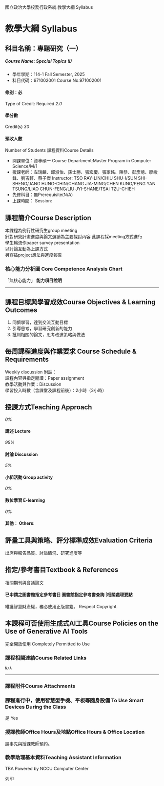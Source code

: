 國立政治大學校務行政系統 教學大綱 Syllabus
# 教學大綱 Syllabus
##  科目名稱：專題研究（一） 
#####  Course Name: Special Topics (I)
  * 學年學期：114-1 Fall Semester, 2025 
  * 科目代碼：971002001 Course No.971002001


#### 修別：必
Type of Credit: Required 
_2.0_
#### 學分數
Credit(s)
_30_
#### 預收人數
Number of Students
課程資料Course Details
  * 開課單位：資專碩一 Course Department:Master Program in Computer Science/M/1 
  * 授課老師：左瑞麟、邱淑怡、孫士勝、張宏慶、張家銘、陳恭、彭彥璁、廖峻鋒、劉吉軒、蔡子傑 Instructor: TSO RAY-LIN/CHIU SHU-I/SUN SHI-SHENG/JANG HUNG-CHIN/CHANG JIA-MING/CHEN KUNG/PENG YAN TSUNG/LIAO CHUN-FENG/LIU JYI-SHANE/TSAI TZU-CHIEH 
  * 先修科目：無Prerequisite(N/A)
  * 上課時間： Session: 


##  課程簡介Course Description
本課程為例行性研究生group meeting  
針對研究計畫進度與論文選讀為主要探討內容
此課程採meeting方式進行  
學生輪流作paper survey presentation  
以討論互動為上課方式  
另穿插project想法與進度報告
###  核心能力分析圖 Core Competence Analysis Chart
「無核心能力」 
**能力項目說明**
* * *
##  課程目標與學習成效Course Objectives & Learning Outcomes 
1. 同儕學習，達到交流互動目標
2. 引導思考，學習研究創新的能力
3. 批判相關的論文，思考改進策略與做法
##  每周課程進度與作業要求 Course Schedule & Requirements
Weekly discussion
附註：  
課程內容與指定閱讀：Paper assignment  
教學活動與作業：Discussion  
學習投入時數（含課堂及課程前後）：2小時（3小時）
##  授課方式Teaching Approach
_0%_
####  講述 Lecture
_95%_
####  討論 Discussion
_5%_
####  小組活動 Group activity
_0%_
####  數位學習 E-learning
_0%_
####  其他： Others:
##  評量工具與策略、評分標準成效Evaluation Criteria
出席與報告品質、討論情況、研究進度等
##  指定/參考書目Textbook & References
相關期刊與會議論文
####  已申請之圖書館指定參考書目  圖書館指定參考書查詢 |相關處理要點
維護智慧財產權，務必使用正版書籍。 Respect Copyright.
##  本課程可否使用生成式AI工具Course Policies on the Use of Generative AI Tools
完全開放使用 Completely Permitted to Use
###  課程相關連結Course Related Links
```
N/A
```

* * *
###  課程附件Course Attachments
###  課程進行中，使用智慧型手機、平板等隨身設備 To Use Smart Devices During the Class
是  Yes
###  授課教師Office Hours及地點Office Hours & Office Location
請事先與授課教師預約。
###  教學助理基本資料Teaching Assistant Information
TBA
Powered by NCCU Computer Center
  
列印
